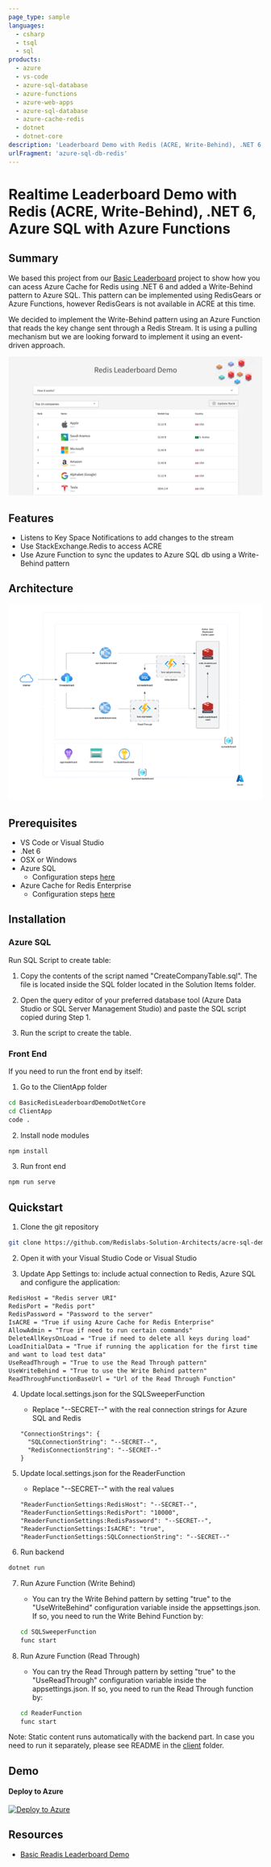 ```yaml
---
page_type: sample
languages:
  - csharp
  - tsql
  - sql
products:
  - azure
  - vs-code
  - azure-sql-database
  - azure-functions
  - azure-web-apps
  - azure-sql-database
  - azure-cache-redis
  - dotnet
  - dotnet-core
description: 'Leaderboard Demo with Redis (ACRE, Write-Behind), .NET 6, Azure SQL with Azure Functions'
urlFragment: 'azure-sql-db-redis'
---
```


<!--
Guidelines on README format: https://review.docs.microsoft.com/help/onboard/admin/samples/concepts/readme-template?branch=master

Guidance on onboarding samples to docs.microsoft.com/samples: https://review.docs.microsoft.com/help/onboard/admin/samples/process/onboarding?branch=master

Taxonomies for products and languages: https://review.docs.microsoft.com/new-hope/information-architecture/metadata/taxonomies?branch=master
-->

# Realtime Leaderboard Demo with Redis (ACRE, Write-Behind), .NET 6, Azure SQL with Azure Functions

## Summary

We based this project from our [Basic Leaderboard](https://github.com/redis-developer/basic-redis-leaderboard-demo-dotnet) project to show how you can acess Azure Cache for Redis using .NET 6 and added a Write-Behind pattern to Azure SQL. This pattern can be implemented using RedisGears or Azure Functions, however RedisGears is not available in ACRE at this time.

We decided to implement the Write-Behind pattern using an Azure Function that reads the key change sent through a Redis Stream. It is using a pulling mechanism but we are looking forward to implement it using an event-driven approach.

![How it works](./Solution%20Items/Images/screenshot001.png)

## Features

- Listens to Key Space Notifications to add changes to the stream
- Use StackExchange.Redis to access ACRE
- Use Azure Function to sync the updates to Azure SQL db using a Write-Behind pattern

## Architecture
![Architecture](/Solution%20Items/Images/architecture.png)
## Prerequisites

- VS Code or Visual Studio
- .Net 6
- OSX or Windows
- Azure SQL
  - Configuration steps [here](https://learn.microsoft.com/en-us/azure/azure-sql/database/single-database-create-quickstart?view=azuresql&tabs=azure-portal)
- Azure Cache for Redis Enterprise
  - Configuration steps [here](https://learn.microsoft.com/en-us/azure/azure-cache-for-redis/quickstart-create-redis-enterprise)

## Installation

### Azure SQL
Run SQL Script to create table:

1. Copy the contents of the script named "CreateCompanyTable.sql". The file is located inside the SQL folder located in the Solution Items folder.

2. Open the query editor of your preferred database tool (Azure Data Studio or SQL Server Management Studio) and paste the SQL script copied during Step 1.

3. Run the script to create the table.

### Front End
If you need to run the front end by itself:

1. Go to the ClientApp folder

```sh
cd BasicRedisLeaderboardDemoDotNetCore
cd ClientApp
code .
```

2. Install node modules

```sh
npm install
```

3. Run front end

```sh
npm run serve
```

## Quickstart

1. Clone the git repository

```sh
git clone https://github.com/Redislabs-Solution-Architects/acre-sql-demo
```

2. Open it with your Visual Studio Code or Visual Studio

3. Update App Settings to: include actual connection to Redis, Azure SQL and configure the application:

```text
RedisHost = "Redis server URI"
RedisPort = "Redis port"
RedisPassword = "Password to the server"
IsACRE = "True if using Azure Cache for Redis Enterprise"
AllowAdmin = "True if need to run certain commands"
DeleteAllKeysOnLoad = "True if need to delete all keys during load"
LoadInitialData = "True if running the application for the first time and want to load test data"
UseReadThrough = "True to use the Read Through pattern"
UseWriteBehind = "True to use the Write Behind pattern"
ReadThroughFunctionBaseUrl = "Url of the Read Through Function"
```

4. Update local.settings.json for the SQLSweeperFunction
    - Replace "--SECRET--" with the real connection strings for Azure SQL and Redis

    ```text
    "ConnectionStrings": {
      "SQLConnectionString": "--SECRET--",
      "RedisConnectionString": "--SECRET--"
    }
    ```

5. Update local.settings.json for the ReaderFunction
    - Replace "--SECRET--" with the real values

    ```text
    "ReaderFunctionSettings:RedisHost": "--SECRET--",
    "ReaderFunctionSettings:RedisPort": "10000",
    "ReaderFunctionSettings:RedisPassword": "--SECRET--",
    "ReaderFunctionSettings:IsACRE": "true",
    "ReaderFunctionSettings:SQLConnectionString": "--SECRET--"
    ```

6. Run backend

```sh
dotnet run
```

7. Run Azure Function (Write Behind)
    - You can try the Write Behind pattern by setting "true" to the "UseWriteBehind" configuration variable inside the appsettings.json. If so, you need to run the Write Behind Function by:

    ```sh
    cd SQLSweeperFunction
    func start
    ```

8. Run Azure Function (Read Through)
   - You can try the Read Through pattern by setting "true" to the "UseReadThrough" configuration variable inside the appsettings.json. If so, you need to run the Read Through function by:

   ```sh
   cd ReaderFunction
   func start
   ```

Note:
Static content runs automatically with the backend part. In case you need to run it separately, please see README in the [client](./BasicRedisLeaderboardDemoDotNetCore/ClientApp/README.md) folder.

## Demo

#### Deploy to Azure

[![Deploy to Azure](https://aka.ms/deploytoazurebutton)](https://portal.azure.com/#create/Microsoft.Template/uri/https%3A%2F%2Fraw.githubusercontent.com%2FRedislabs-Solution-Architects%2Facre-sql-demo%2Fmain%2FSolution%20Items%2FAzure%2Farm%2Fazuredeploy.json)

## Resources
- [Basic Readis Leaderboard Demo](https://github.com/redis-developer/basic-redis-leaderboard-demo-dotnet)
